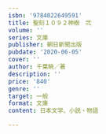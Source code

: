 ```yaml
---
isbn: '9784022649591'
title: 聖刻１０９２神樹　弐
volume: ''
series: 文庫
publisher: 朝日新聞出版
pubdate: '2020-06-05'
cover: ''
author: 千葉暁／著
description: ''
price: '840'
genre: ''
target: 一般
format: 文庫
content: 日本文学、小説・物語

---
```

